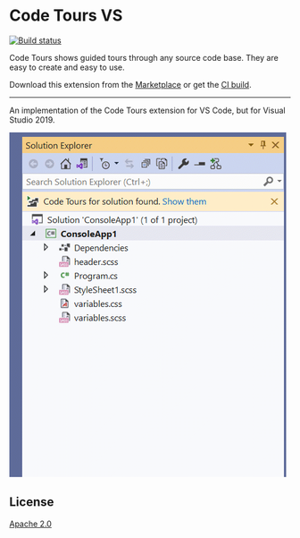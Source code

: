# Code Tours VS

[![Build status](https://ci.appveyor.com/api/projects/status/j8mx6l6c97yemm2t?svg=true)](https://ci.appveyor.com/project/madskristensen/codetourvs)

Code Tours shows guided tours through any source code base. They are easy to create and easy to use.

Download this extension from the [Marketplace](https://marketplace.visualstudio.com/items?itemName=MadsKristensen.CodeTours)
or get the [CI build](https://www.vsixgallery.com/extension/9b0909ef-5ea4-4899-bacf-16c894b87ca0).

-----------------------------------------

An implementation of the Code Tours extension for VS Code, but for Visual Studio 2019.

![Code Tours InfoBar](art/Code%20Tour%20InfoBar.gif)

## License
[Apache 2.0](LICENSE)
